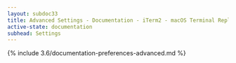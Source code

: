 ```yaml
---
layout: subdoc33
title: Advanced Settings - Documentation - iTerm2 - macOS Terminal Replacement
active-state: documentation
subhead: Settings
---
```

{% include 3.6/documentation-preferences-advanced.md %}

